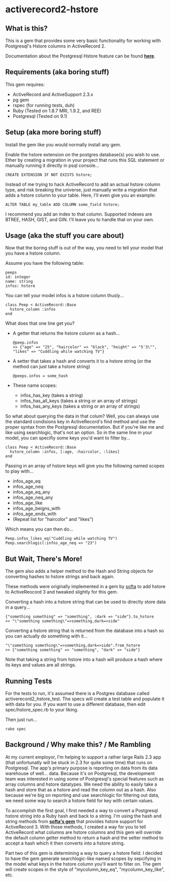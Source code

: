 activerecord2-hstore
====================

What is this?
-------------
This is a gem that provides some very basic functionality for working with 
Postgresql's Hstore columns in ActiveRecord 2.

Documentation about the Postgresql Hstore feature can be found 
**[here](http://www.postgresql.org/docs/9.1/static/hstore.html)**.

Requirements (aka boring stuff)
-------------------------------
This gem requires:

*   ActiveRecord and ActiveSupport 2.3.x
*   pg gem
*   rspec (for running tests, duh)
*   Ruby (Tested on 1.8.7 MRI, 1.9.2, and REE)
*   Postgresql (Tested on 9.1)

Setup (aka more boring stuff)
-----------------------------
Install the gem like you would normally install any gem.

Enable the hstore extension on the postgres database(s) you wish to use.
Ether by creating a migration in your project that runs this SQL statement
or manually running it directly in psql console...

    CREATE EXTENSION IF NOT EXISTS hstore;

Instead of me trying to hack ActiveRecord to add an actual hstore column type,
and risk breaking the universe, just manually write a migration that adds a 
hstore column to your table. Here, I'll even give you an example:

    ALTER TABLE my_table ADD COLUMN some_field hstore;

I recommend you add an index to that column. Supported indexes are BTREE, HASH, 
GIST, and GIN. I'll leave you to handle that on your own.

Usage (aka the stuff you care about)
------------------------------------
Now that the boring stuff is out of the way, you need to tell your model that
you have a hstore column.

Assume you have the following table:
    
    peeps
    id: integer
    name: string
    infos: hstore

You can tell your model infos is a hstore column thusly...

    class Peep < ActiveRecord::Base
      hstore_column :infos
    end

What does that one line get you?

*   A getter that returns the hstore column as a hash...

        @peep.infos
        >> {"age" => "25", "haircolor" => "black", "height" => "5'3\"", "likes" => "Cuddling while watching TV"}

*   A setter that takes a hash and converts it to a hstore string (or the method can just take a hstore string)

        @peeps.infos = some_hash

*   These name scopes:
    *   infos\_has\_key (takes a string)
    *   infos\_has\_all\_keys (takes a string or an array of strings)
    *   infos\_has\_any\_keys (takes a string or an array of strings) 

So what about querying the data in that colum? Well, you can always use the 
standard condisions key in ActiveRecord's find method and use the proper 
syntax from the Postgresql documentation. But if you're like me and like 
using searchlogic, that's not an option. So in the same line in your model,
you can specifiy some keys you'd want to filter by...

    class Peep < ActiveRecord::Base
      hstore_column :infos, [:age, :haircolor, :likes]
    end

Passing in an array of hstore keys will give you the following named scopes
to play with...

*   infos\_age\_eq
*   infos\_age\_neq
*   infos\_age\_eq\_any
*   infos\_age\_neq\_any
*   infos\_age\_like
*   infos\_age\_beigns\_with
*   infos\_age\_ends\_with
*   (Repeat list for "haircolor" and "likes")

Which means you can then do...

    Peep.infos_likes_eq("Cuddling while watching TV")
    Peep.searchlogic(:infos_age_neq => "23")

But Wait, There's More!
-----------------------

The gem also adds a helper method to the Hash and String objects for converting
hashes to hstore strings and back again.

These methods were originally implemented in a gem by 
[softa](https://github.com/softa/activerecord-postgres-hstore) to add hstore
to ActiveReocord 3 and tweaked slightly for this gem.

Converting a hash into a hstore string that can be used to direclty store data
in a query...

    {"something something" => "something", :dark => "side"}.to_hstore
    >> "\"something something\"=>something,dark=>side"

Converting a hstore string that is returned from the database into a hash so
you can actually do something with it...

    "\"something something\"=>something,dark=>side".from_hstore
    >> {"something something" => "something", "dark" => "side"}

Note that taking a string from hstore into a hash will produce a hash where its
keys and values are all strings.
    

Running Tests
-------------
For the tests to run, it's assumed there is a Postgres database called
activerecord2\_hstore\_test. The specs will create a test table and populate
it with data for you. If you want to use a different database, then edit
spec/hstore\_spec.rb to your liking.

Then just run...

    rake spec

Background / Why make this? / Me Rambling
-----------------------------------------
At my current employor, I'm helping to support a rather large Rails 2.3 app 
(that unfortunatly will be stuck in 2.3 for quite some time) that runs on 
Postgresql. The app's primary purpose is reporting on data from its data 
warehouse of well... data. Because it's on Postgresql, the development team
was interested in using some of Postgresql's special features such as array
columns and hstore datatypes. We need the ability to easily take a hash 
and store that as a hstore and read the column out as a hash. Also because
we're big on reporting and use searchlogic for filtering out data, we need
some way to search a hstore field for key with certain values.

To accomplish the first goal, I first needed a way to convert a Postgresql
hstore string into a Ruby hash and back to a string. I'm using the hash and
string methods from **[softa's gem](https://github.com/softa/activerecord-postgres-hstore)**
that provides hstore support for ActiveRecord 3. With those methods, I created
a way for you to tell ActiveRecord what columns are hstore columns and this 
gem will override the default column getter method to return a hash and the
setter method to accept a hash which it then converts into a hstore string.

Part two of this gem is determining a way to query a hstore field. I decided
to have the gem generate searchlogic-like named scopes by sepcifying in the
model what keys in the hstore column you'll want to filter on. The gem will 
create scopes in the style of "mycolumn\_key\_eq", "mycolumn\_key\_like", etc.
